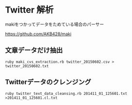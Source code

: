 # Twitter 解析

makiをつかってデータをためている場合のパーサー

https://github.com/AKB428/maki

## 文章データだけ抽出
``ruby maki_cvs_extraction.rb twitter_20150602.csv > twitter_20150602.txt``


## Twitterデータのクレンジング
``ruby twitter_text_data_cleansing.rb 201411_01_125601.txt >201411_01_125601.cl.txt``
